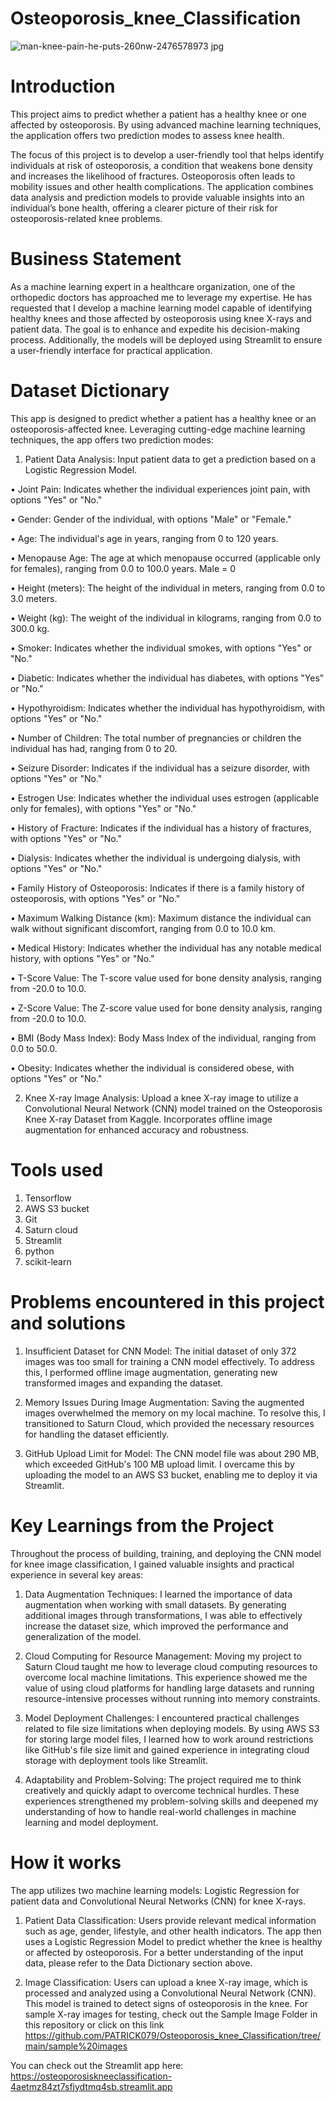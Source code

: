 # Osteoporosis_knee_Classification
![man-knee-pain-he-puts-260nw-2476578973 jpg](https://github.com/user-attachments/assets/69d8db39-531e-417d-a6a5-79578d115f0a)

# Introduction
This project aims to predict whether a patient has a healthy knee or one affected by osteoporosis. By using advanced machine learning techniques, the application offers two prediction modes to assess knee health.

The focus of this project is to develop a user-friendly tool that helps identify individuals at risk of osteoporosis, a condition that weakens bone density and increases the likelihood of fractures. Osteoporosis often leads to mobility issues and other health complications. The application combines data analysis and prediction models to provide valuable insights into an individual’s bone health, offering a clearer picture of their risk for osteoporosis-related knee problems.
# Business Statement
As a machine learning expert in a healthcare organization, one of the orthopedic doctors has approached me to leverage my expertise. He has requested that I develop a machine learning model capable of identifying healthy knees and those affected by osteoporosis using knee X-rays and patient data. The goal is to enhance and expedite his decision-making process. Additionally, the models will be deployed using Streamlit to ensure a user-friendly interface for practical application.

# Dataset Dictionary
This app is designed to predict whether a patient has a healthy knee or an osteoporosis-affected knee. Leveraging cutting-edge machine learning techniques, the app offers two prediction modes:

1. Patient Data Analysis: Input patient data to get a prediction based on a Logistic Regression Model.

• Joint Pain: Indicates whether the individual experiences joint pain, with options "Yes" or "No."

• Gender: Gender of the individual, with options "Male" or "Female."

• Age: The individual's age in years, ranging from 0 to 120 years.

• Menopause Age: The age at which menopause occurred (applicable only for females), ranging from 0.0 to 100.0 years. Male = 0

• Height (meters): The height of the individual in meters, ranging from 0.0 to 3.0 meters.

• Weight (kg): The weight of the individual in kilograms, ranging from 0.0 to 300.0 kg.

• Smoker: Indicates whether the individual smokes, with options "Yes" or "No."

• Diabetic: Indicates whether the individual has diabetes, with options "Yes" or "No."

• Hypothyroidism: Indicates whether the individual has hypothyroidism, with options "Yes" or "No."

• Number of Children: The total number of pregnancies or children the individual has had, ranging from 0 to 20.

• Seizure Disorder: Indicates if the individual has a seizure disorder, with options "Yes" or "No."

• Estrogen Use: Indicates whether the individual uses estrogen (applicable only for females), with options "Yes" or "No."

• History of Fracture: Indicates if the individual has a history of fractures, with options "Yes" or "No."

• Dialysis: Indicates whether the individual is undergoing dialysis, with options "Yes" or "No."

• Family History of Osteoporosis: Indicates if there is a family history of osteoporosis, with options "Yes" or "No."

• Maximum Walking Distance (km): Maximum distance the individual can walk without significant discomfort, ranging from 0.0 to 10.0 km.

• Medical History: Indicates whether the individual has any notable medical history, with options "Yes" or "No."

• T-Score Value: The T-score value used for bone density analysis, ranging from -20.0 to 10.0.

• Z-Score Value: The Z-score value used for bone density analysis, ranging from -20.0 to 10.0.

• BMI (Body Mass Index): Body Mass Index of the individual, ranging from 0.0 to 50.0.

• Obesity: Indicates whether the individual is considered obese, with options "Yes" or "No."

2. Knee X-ray Image Analysis: Upload a knee X-ray image to utilize a Convolutional Neural Network (CNN) model trained on the Osteoporosis Knee X-ray Dataset from Kaggle. Incorporates offline image augmentation for enhanced accuracy and robustness.

# Tools used 
1. Tensorflow
2. AWS S3 bucket
3. Git
4. Saturn cloud
5. Streamlit
6. python
7. scikit-learn


# Problems encountered in this project and solutions

1. Insufficient Dataset for CNN Model: The initial dataset of only 372 images was too small for training a CNN model effectively. To address this, I performed offline image augmentation, generating new transformed images and expanding the dataset.

2. Memory Issues During Image Augmentation: Saving the augmented images overwhelmed the memory on my local machine. To resolve this, I transitioned to Saturn Cloud, which provided the necessary resources for handling the dataset efficiently.

3. GitHub Upload Limit for Model: The CNN model file was about 290 MB, which exceeded GitHub's 100 MB upload limit. I overcame this by uploading the model to an AWS S3 bucket, enabling me to deploy it via Streamlit.

# Key Learnings from the Project 
Throughout the process of building, training, and deploying the CNN model for knee image classification, I gained valuable insights and practical experience in several key areas:

1. Data Augmentation Techniques: I learned the importance of data augmentation when working with small datasets. By generating additional images through transformations, I was able to effectively increase the dataset size, which improved the performance and generalization of the model.
   
2. Cloud Computing for Resource Management: Moving my project to Saturn Cloud taught me how to leverage cloud computing resources to overcome local machine limitations. This experience showed me the value of using cloud platforms for handling large datasets and running resource-intensive processes without running into memory constraints.
   
3. Model Deployment Challenges: I encountered practical challenges related to file size limitations when deploying models. By using AWS S3 for storing large model files, I learned how to work around restrictions like GitHub's file size limit and gained experience in integrating cloud storage with deployment tools like Streamlit.
 
4. Adaptability and Problem-Solving: The project required me to think creatively and quickly adapt to overcome technical hurdles. These experiences strengthened my problem-solving skills and deepened my understanding of how to handle real-world challenges in machine learning and model deployment.

# How it works 
The app utilizes two machine learning models: Logistic Regression for patient data and Convolutional Neural Networks (CNN) for knee X-rays.

1. Patient Data Classification:
Users provide relevant medical information such as age, gender, lifestyle, and other health indicators. The app then uses a Logistic Regression Model to predict whether the knee is healthy or affected by osteoporosis. For a better understanding of the input data, please refer to the Data Dictionary section above.

2. Image Classification:
Users can upload a knee X-ray image, which is processed and analyzed using a Convolutional Neural Network (CNN). This model is trained to detect signs of osteoporosis in the knee. For sample X-ray images for testing, check out the Sample Image Folder in this repository or click on this link https://github.com/PATRICK079/Osteoporosis_knee_Classification/tree/main/sample%20images


You can check out the Streamlit app here: https://osteoporosiskneeclassification-4aetmz84zt7sfjydtmq4sb.streamlit.app

